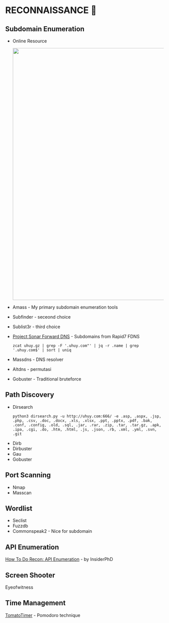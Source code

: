 # RECONNAISSANCE :crystal_ball:

## Subdomain Enumeration
- Online Resource</br>
[<p align="center"><img src="https://user-images.githubusercontent.com/52058660/90480317-43dbb580-e15a-11ea-863d-f783f7f4236f.png" width="800"></p>](https://0xpatrik.com/subdomain-enumeration-2019/)

- Amass - My primary subdomain enumeration tools
- Subfinder - seceond choice
- Sublist3r - third choice
- [Project Sonar Forward DNS](https://opendata.rapid7.com/sonar.fdns_v2/) - Subdomains from Rapid7 FDNS
  ```
  zcat uhuy.gz | grep -F '.uhuy.com"' | jq -r .name | grep '.uhuy.com$' | sort | uniq
  ```
- Massdns - DNS resolver
- Altdns - permutasi
- Gobuster - Traditional bruteforce
    
## Path Discovery
- Dirsearch</br>
  ```
  python3 dirsearch.py -u http://uhuy.com:666/ -e .asp, .aspx, .jsp, .php, .csv, .doc, .docx, .xls, .xlsx, .ppt, .pptx, .pdf, .bak, .conf, .config, .old, .sql, .jar, .rar, .zip, .tar, .tar.gz, .apk, .ipa, .cgi, .do, .htm, .html, .js, .json, .rb, .xml, .yml, .svn, .git
  ```
- Dirb
- Dirbuster
- Gau
- Gobuster

## Port Scanning
- Nmap
- Masscan

## Wordlist
- Seclist
- Fuzzdb
- Commonspeak2 - Nice for subdomain
    
## API Enumeration
[How To Do Recon: API Enumeration](https://www.youtube.com/watch?v=fvcKwUS4PTE&t=267s) - by InsiderPhD
  
## Screen Shooter
Eyeofwitness

## Time Management</br>
[TomatoTimer](https://tomato-timer.com/) - Pomodoro technique

